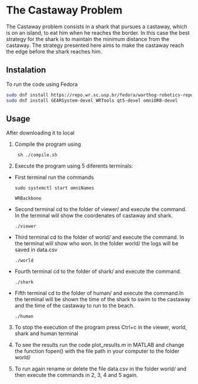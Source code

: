 # The Castaway Problem

The  Castaway  problem  consists  in  a  shark  that  pursues  a  castaway,  which  is on  an  island,  to  eat  him  when  he  reaches  the  border.  In  this  case  the  best strategy for the shark is to maintain the minimum distance from the castaway. The strategy presented here aims to make the castaway reach the edge before the shark reaches him.

## Instalation
To run the code using Fedora 
```bash
sudo dnf install https://repo.wr.sc.usp.br/fedora/warthog-robotics-repository-$(rpm -E %fedora).noarch.rpm
sudo dnf install GEARSystem-devel WRTools qt5-devel omniORB-devel
```

## Usage
After downloading it to local

1. Compile the program using
	 
        sh ./compile.sh
	
2. Execute the program using 5 diferents terminals:

  - First terminal run the commands
		 
        sudo systemctl start omniNames
		  
		WRBackbone
		
  - Second terminal cd to the folder of viewer/ and execute the command. In the terminal will show the coordenates of castaway and shark.
		 
        ./viewer
		   
  - Third terminal cd to the folder of world/ and execute the command. In the terminal will show who won. In the folder world/ the logs will be saved in data.csv
		 
        ./world
		   
  - Fourth terminal cd to the folder of shark/ and execute the command.
		 
        ./shark
		
  - Fifth terminal cd to the folder of human/ and execute the command.In the terminal will be shown the time of the shark to swim to the castaway and the time of the castaway to run to the beach. 
		 
        ./human
		
3. To stop the execution of the program press Ctrl+c in the viewer, world, shark and human terminal

4. To see the results run the code plot_results.m in MATLAB and change the function fopen() with the file path in your computer to the folder world/

5. To run again rename or delete the file data.csv in the folder world/ and then execute the commands in 2, 3, 4 and 5 again.
	 
    
